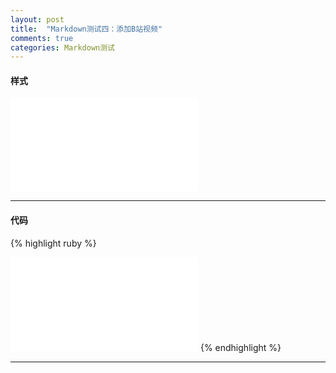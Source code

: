 ```yaml
---
layout: post
title:  "Markdown测试四：添加B站视频"
comments: true
categories: Markdown测试
---
```

#### 样式
<iframe src="//player.bilibili.com/player.html?aid=49775093&cid=87150521&page=1" scrolling="no" border="0" frameborder="no" framespacing="0" allowfullscreen="true"> </iframe>

---
#### 代码
{% highlight ruby %}
<iframe src="//player.bilibili.com/player.html?aid=49775093&cid=87150521&page=1" scrolling="no" border="0" frameborder="no" framespacing="0" allowfullscreen="true"> </iframe>
{% endhighlight %}

---
